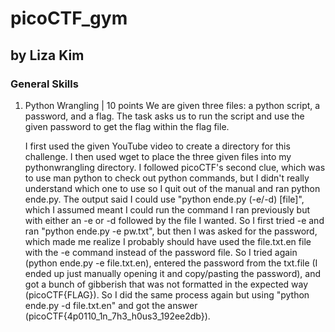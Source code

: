 # picoCTF_gym
## by Liza Kim
### General Skills
1. Python Wrangling | 10 points
   We are given three files: a python script, a password, and a flag. The task asks us to run the script and use the given password to get the flag within the flag file.

   I first used the given YouTube video to create a directory for this challenge. I then used wget to place the three given files into my pythonwrangling directory.
   I followed picoCTF's second clue, which was to use man python to check out python commands, but I didn't really understand which one to use so I quit out of the manual and ran python ende.py. The output said I could use "python ende.py (-e/-d) [file]", which I assumed meant I could run the command I ran previously but with either an -e or -d followed by the file I wanted. So I first tried -e and ran "python ende.py -e pw.txt", but then I was asked for the password, which made me realize I probably should have used the file.txt.en file with the -e command instead of the password file. So I tried again (python ende.py -e file.txt.en), entered the password from the txt.file (I ended up just manually opening it and copy/pasting the password), and got a bunch of gibberish that was not formatted in the expected way (picoCTF{FLAG}). So I did the same process again but using "python ende.py -d file.txt.en" and got the answer (picoCTF{4p0110_1n_7h3_h0us3_192ee2db}).    
